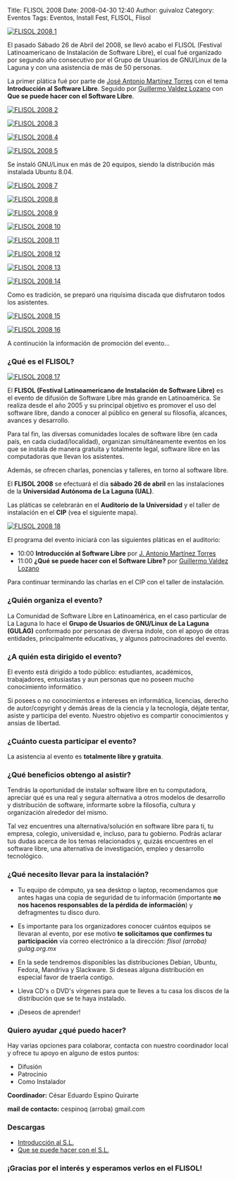 Title: FLISOL 2008
Date: 2008-04-30 12:40
Author: guivaloz
Category: Eventos
Tags: Eventos, Install Fest, FLISOL, Flisol

[![FLISOL 2008 1]({attach}2008-04-26-flisol/la-caida-de-rive-small.jpg)]({attach}2008-04-26-flisol/la-caida-de-rive.jpg)

El pasado Sábado 26 de Abril del 2008, se llevó acabo el FLISOL (Festival Latinoamericano de Instalación de Software Libre), el cual fué organizado por segundo año consecutivo por el Grupo de Usuarios de GNU/Linux de la Laguna y con una asistencia de más de 50 personas.

La primer plática fué por parte de [José Antonio Martínez Torres](http://www.antoniomtz.org) con el tema __Introducción al Software Libre__. Seguido por [Guillermo Valdez Lozano](http://movimientolibre.com) con __Que se puede hacer con el Software Libre__.

[![FLISOL 2008 2]({attach}2008-04-26-flisol/dsc04704-small.jpg)]({attach}2008-04-26-flisol/dsc04704.jpg)

[![FLISOL 2008 3]({attach}2008-04-26-flisol/dsc04709-small.jpg)]({attach}2008-04-26-flisol/dsc04709.jpg)

[![FLISOL 2008 4]({attach}2008-04-26-flisol/rive_01-small.jpg)]({attach}2008-04-26-flisol/rive_01.jpg)

[![FLISOL 2008 5]({attach}2008-04-26-flisol/dsc04712-small.jpg)]({attach}2008-04-26-flisol/dsc04712.jpg)

Se instaló GNU/Linux en más de 20 equipos, siendo la distribución más instalada Ubuntu 8.04.

[![FLISOL 2008 7]({attach}2008-04-26-flisol/dsc04714-small.jpg)]({attach}2008-04-26-flisol/dsc04714.jpg)

[![FLISOL 2008 8]({attach}2008-04-26-flisol/dsc04715-small.jpg)]({attach}2008-04-26-flisol/dsc04715.jpg)

[![FLISOL 2008 9]({attach}2008-04-26-flisol/dsc04719-small.jpg)]({attach}2008-04-26-flisol/dsc04719.jpg)

[![FLISOL 2008 10]({attach}2008-04-26-flisol/dsc04720-small.jpg)]({attach}2008-04-26-flisol/dsc04720.jpg)

[![FLISOL 2008 11]({attach}2008-04-26-flisol/dsc04721-small.jpg)]({attach}2008-04-26-flisol/dsc04721.jpg)

[![FLISOL 2008 12]({attach}2008-04-26-flisol/dsc04722-small.jpg)]({attach}2008-04-26-flisol/dsc04722.jpg)

[![FLISOL 2008 13]({attach}2008-04-26-flisol/gndx_01-small.jpg)]({attach}2008-04-26-flisol/gndx_01.jpg)

[![FLISOL 2008 14]({attach}2008-04-26-flisol/gndx_02-small.jpg)]({attach}2008-04-26-flisol/gndx_02.jpg)

Como es tradición, se preparó una riquísima discada que disfrutaron todos los asistentes.

[![FLISOL 2008 15]({attach}2008-04-26-flisol/rive_02-small.jpg)]({attach}2008-04-26-flisol/rive_02.jpg)

[![FLISOL 2008 16]({attach}2008-04-26-flisol/dsc04716-small.jpg)]({attach}2008-04-26-flisol/dsc04716.jpg)

<!-- break -->

A continución la información de promoción del evento...

### ¿Qué es el FLISOL?

[![FLISOL 2008 17]({attach}2008-04-26-flisol/poster-flisol-2008-small.jpg)]({attach}2008-04-26-flisol/poster-flisol-2008.jpg)

El __FLISOL (Festival Latinoamericano de Instalación de Software Libre)__ es el evento de difusión de Software Libre más grande en Latinoamérica. Se realiza desde el año 2005 y su principal objetivo es promover el uso del software libre, dando a conocer al público en general su filosofía, alcances, avances y desarrollo.

Para tal fin, las diversas comunidades locales de software libre (en cada país, en cada ciudad/localidad), organizan simultáneamente eventos en los que se instala de manera gratuita y totalmente legal, software libre en las computadoras que llevan los asistentes.

Además, se ofrecen charlas, ponencias y talleres, en torno al software libre.

El __FLISOL 2008__ se efectuará el día __sábado 26 de abril__ en las instalaciones de la __Universidad Autónoma de La Laguna (UAL)__.

Las pláticas se celebrarán en el __Auditorio de la Universidad__ y el taller de instalación en el __CIP__ (vea el siguiente mapa).

[![FLISOL 2008 18]({attach}2008-04-26-flisol/plano-ual.jpg)]({attach}2008-04-26-flisol/plano-ual.jpg)

El programa del evento iniciará con las siguientes pláticas en el auditorio:

* 10:00 __Introducción al Software Libre__ por [J. Antonio Martínez Torres](http://www.antoniomtz.org)
* 11:00 __¿Qué se puede hacer con el Software Libre?__ por [Guillermo Valdez Lozano](http://movimientolibre.com)

Para continuar terminando las charlas en el CIP con el taller de instalación.

### ¿Quién organiza el evento?

La Comunidad de Software Libre en Latinoamérica, en el caso particular de La Laguna lo hace el __Grupo de Usuarios de GNU/Linux de La Laguna (GULAG)__ conformado por personas de diversa índole, con el apoyo de otras entidades, principalmente educativas, y algunos patrocinadores del evento.

### ¿A quién esta dirigido el evento?

El evento está dirigido a todo público: estudiantes, académicos, trabajadores, entusiastas y aun personas que no poseen mucho conocimiento informático.

Si posees o no conocimientos e intereses en informática, licencias, derecho de autor/copyright y demás áreas de la ciencia y la tecnología, déjate tentar, asiste y participa del evento. Nuestro objetivo es compartir conocimientos y ansias de libertad.

### ¿Cuánto cuesta participar el evento?

La asistencia al evento es __totalmente libre y gratuita__.

### ¿Qué beneficios obtengo al asistir?

Tendrás la oportunidad de instalar software libre en tu computadora, apreciar qué es una real y segura alternativa a otros modelos de desarrollo y distribución de software, informarte sobre la filosofía, cultura y organización alrededor del mismo.

Tal vez encuentres una alternativa/solución en software libre para ti, tu empresa, colegio, universidad e, incluso, para tu gobierno. Podrás aclarar tus dudas acerca de los temas relacionados y, quizás encuentres en el software libre, una alternativa de investigación, empleo y desarrollo tecnológico.

### ¿Qué necesito llevar para la instalación?

* Tu equipo de cómputo, ya sea desktop o laptop, recomendamos que antes hagas una copia de seguridad de tu información (importante __no nos hacenos responsables de la pérdida de información__) y defragmentes tu disco duro.

* Es importante para los organizadores conocer cuántos equipos se llevaran al evento, por ese motivo __te solicitamos que confirmes tu participación__ vía correo electrónico a la dirección: _flisol (arroba) gulag.org.mx_

* En la sede tendremos disponibles las distribuciones Debian, Ubuntu, Fedora, Mandriva y Slackware. Si deseas alguna distribución en especial favor de traerla contigo.

* Lleva CD's o DVD's vírgenes para que te lleves a tu casa los discos de la distribución que se te haya instalado.

* ¡Deseos de aprender!

### Quiero ayudar ¿qué puedo hacer?

Hay varias opciones para colaborar, contacta con nuestro coordinador local y ofrece tu apoyo en alguno de estos puntos:

* Difusión
* Patrocinio
* Como Instalador

__Coordinador:__ César Eduardo Espino Quirarte

__mail de contacto:__ cespinoq (arroba) gmail.com

### Descargas

* [Introducción al S.L.](2008-04-26-flisol/introduccion-al-software-libre.pdf)
* [Que se puede hacer con el S.L.](2008-04-26-flisol/que-se-puede-hacer-con-sl.pdf)

### ¡Gracias por el interés y esperamos verlos en el FLISOL!

